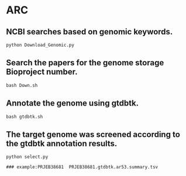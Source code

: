 # ARC

## NCBI searches based on genomic keywords.
~~~
python Download_Genomic.py

~~~

## Search the papers for the genome storage Bioproject number.
~~~
bash Down.sh
~~~

## Annotate the genome using gtdbtk.
~~~
bash gtdbtk.sh
~~~

## The target genome was screened according to the gtdbtk annotation results.
~~~
python select.py

### example:PRJEB38681  PRJEB38681.gtdbtk.ar53.summary.tsv
~~~
